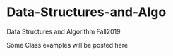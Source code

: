 # Data-Structures-and-Algo
Data Structures and Algorithm Fall2019


Some Class examples will be posted here
